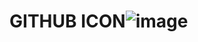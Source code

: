 # GITHUB ICON![image](https://github.com/user-attachments/assets/5b125513-c049-4dfa-b037-0ceb3b7796e8)

